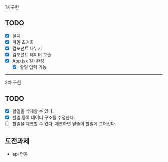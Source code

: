 1차구현
## TODO
- [x] 설치
- [x] 파일 초기화
- [x] 컴포넌트 나누기
- [x] 컴포넌트 데이터 호출
- [x] App.jsx 1차 완성
  - [x] 할일 입력 기능
---

2차 구현
## TODO
- [x] 할일을 삭제할 수 있다.
- [x] 할일 등록 데이터 구조를 수정한다.
- [ ] 할일을 체크할 수 있다. 체크하면 밑줄이 할일에 그어진다.
## 도전과제
- api 연동